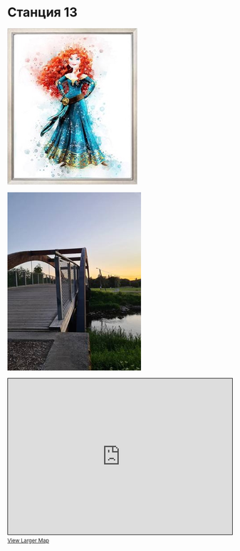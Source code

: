 <script type="javscript">if (!document.cookie.split('; ').find(row => row.startsWith('questStarted'))) { window.location.href = "404.md" }</script>

# Станция 13

![Stage 13](img/13.jpg)

![Path 13](path/13.jpg)

<iframe width="100%" height="350" frameborder="0" scrolling="no" marginheight="0" marginwidth="0" src="https://www.openstreetmap.org/export/embed.html?bbox=24.854612052440647%2C59.46041552101885%2C24.856779277324677%2C59.46137091466014&amp;layer=mapnik&amp;marker=59.46089322121489%2C24.85569566488266" style="border: 1px solid black"></iframe><br/><small><a href="https://www.openstreetmap.org/?mlat=59.46089&amp;mlon=24.85570#map=19/59.46089/24.85570&amp;layers=N">View Larger Map</a></small>